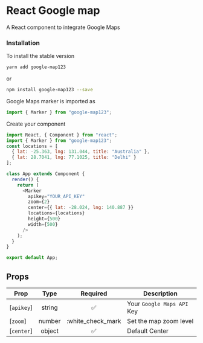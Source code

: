 # React Google map

A React component to integrate Google Maps

### Installation

To install the stable version

```sh
yarn add google-map123
```

or

```sh
npm install google-map123 --save
```

Google Maps marker is imported as

```js
import { Marker } from "google-map123";
```

Create your component

```js
import React, { Component } from "react";
import { Marker } from "google-map123";
const locations = [
  { lat: -25.363, lng: 131.044, title: "Australia" },
  { lat: 28.7041, lng: 77.1025, title: "Delhi" }
];

class App extends Component {
  render() {
    return (
      <Marker
        apikey="YOUR_API_KEY"
        zoom={2}
        center={{ lat: -28.024, lng: 140.887 }}
        locations={locations}
        height={500}
        width={500}
      />
    );
  }
}

export default App;
```

## Props

| Prop       |  Type  |      Required      | Description                |
| ---------- | :----: | :----------------: | -------------------------- |
| [`apikey`] | string | :white_check_mark: | Your `Google Maps API` Key |
| [`zoom`]   | number | :white_check_mark  | Set the map zoom level     |
| [`center`] | object | :white_check_mark: | Default Center             |
